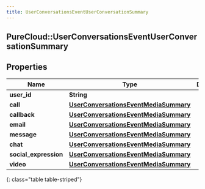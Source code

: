 ```yaml
---
title: UserConversationsEventUserConversationSummary
---
```

## PureCloud::UserConversationsEventUserConversationSummary

## Properties

|Name | Type | Description | Notes|
|------------ | ------------- | ------------- | -------------|
| **user_id** | **String** |  | [optional] |
| **call** | [**UserConversationsEventMediaSummary**](UserConversationsEventMediaSummary.html) |  | [optional] |
| **callback** | [**UserConversationsEventMediaSummary**](UserConversationsEventMediaSummary.html) |  | [optional] |
| **email** | [**UserConversationsEventMediaSummary**](UserConversationsEventMediaSummary.html) |  | [optional] |
| **message** | [**UserConversationsEventMediaSummary**](UserConversationsEventMediaSummary.html) |  | [optional] |
| **chat** | [**UserConversationsEventMediaSummary**](UserConversationsEventMediaSummary.html) |  | [optional] |
| **social_expression** | [**UserConversationsEventMediaSummary**](UserConversationsEventMediaSummary.html) |  | [optional] |
| **video** | [**UserConversationsEventMediaSummary**](UserConversationsEventMediaSummary.html) |  | [optional] |
{: class="table table-striped"}


